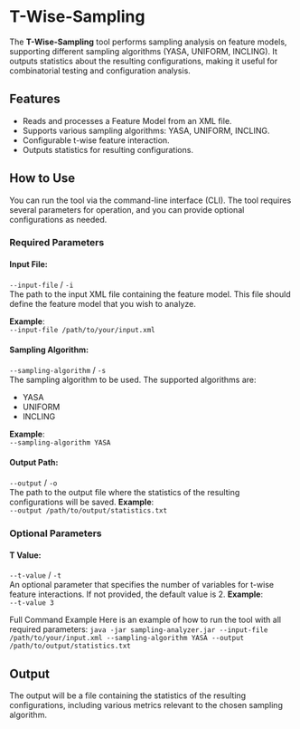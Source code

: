 # T-Wise-Sampling
The **T-Wise-Sampling** tool performs sampling analysis on feature models, supporting different sampling algorithms (YASA, UNIFORM, INCLING). It outputs statistics about the resulting configurations, making it useful for combinatorial testing and configuration analysis.


## Features
- Reads and processes a Feature Model from an XML file.
- Supports various sampling algorithms: YASA, UNIFORM, INCLING.
- Configurable t-wise feature interaction.
- Outputs statistics for resulting configurations.

## How to Use
You can run the tool via the command-line interface (CLI). The tool requires several parameters for operation, and you can provide optional configurations as needed.

### Required Parameters
#### Input File:
```--input-file``` / ```-i```<br>
The path to the input XML file containing the feature model. This file should define the feature model that you wish to analyze.

**Example**:<br>```--input-file /path/to/your/input.xml```


#### Sampling Algorithm:
```--sampling-algorithm``` / ```-s```<br>
The sampling algorithm to be used. The supported algorithms are:
- YASA
- UNIFORM
- INCLING

**Example**:<br>```--sampling-algorithm YASA```

#### Output Path:
```--output``` / ```-o```<br>
The path to the output file where the statistics of the resulting configurations will be saved.
**Example**:<br>```--output /path/to/output/statistics.txt```

### Optional Parameters

#### T Value:
```--t-value``` / ```-t```<br>
An optional parameter that specifies the number of variables for t-wise feature interactions.
If not provided, the default value is 2.
**Example**:<br> ```--t-value 3```


Full Command Example
Here is an example of how to run the tool with all required parameters:
```java -jar sampling-analyzer.jar --input-file /path/to/your/input.xml --sampling-algorithm YASA --output /path/to/output/statistics.txt```

## Output
The output will be a file containing the statistics of the resulting configurations, including various metrics relevant to the chosen sampling algorithm.